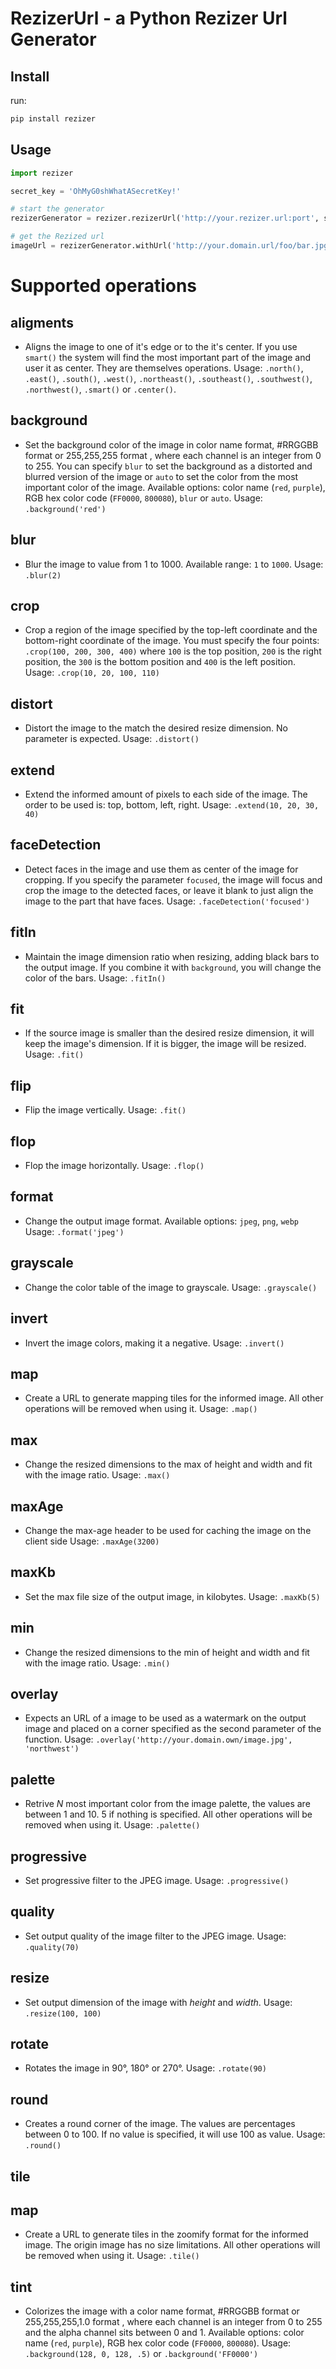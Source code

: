 # RezizerUrl - a Python Rezizer Url Generator

## Install

run:
```python
pip install rezizer
```

## Usage

```python
import rezizer

secret_key = 'OhMyG0shWhatASecretKey!'

# start the generator
rezizerGenerator = rezizer.rezizerUrl('http://your.rezizer.url:port', secret_key)

# get the Rezized url
imageUrl = rezizerGenerator.withUrl('http://your.domain.url/foo/bar.jpg').resize(100, 100).generate()
```

# Supported operations
## aligments
- Aligns the image to one of it's edge or to the it's center. If you use `smart()` the system will find the most important part of the image and user it as center. They are themselves operations.
Usage: `.north()`, `.east()`, `.south()`, `.west()`, `.northeast()`, `.southeast()`, `.southwest()`, `.northwest()`, `.smart()` or `.center()`.

## background
- Set the background color of the image in color name format, #RRGGBB format or 255,255,255 format , where each channel is an integer from 0 to 255. You can specify `blur` to set the background as a distorted and blurred version of the image or `auto` to set the color from the most important color of the image.
Available options: color name (`red`, `purple`), RGB hex color code (`FF0000`, `800080`), `blur` or `auto`.
Usage: `.background('red')`

## blur
- Blur the image to value from 1 to 1000.
Available range: `1` to `1000`.
Usage: `.blur(2)`

## crop
- Crop a region of the image specified by the top-left coordinate and the bottom-right coordinate of the image. You must specify the four points: `.crop(100, 200, 300, 400)` where `100` is the top position, `200` is the right position, the `300` is the bottom position and `400` is the left position.
Usage: `.crop(10, 20, 100, 110)`

## distort
- Distort the image to the match the desired resize dimension. No parameter is expected.
Usage: `.distort()`

## extend
- Extend the informed amount of pixels to each side of the image. The order to be used is: top, bottom, left, right.
Usage: `.extend(10, 20, 30, 40)`

## faceDetection
- Detect faces in the image and use them as center of the image for cropping. If you specify the parameter `focused`, the image will focus and crop the image to the detected faces, or leave it blank to just align the image to the part that have faces.
Usage: `.faceDetection('focused')`


## fitIn
- Maintain the image dimension ratio when resizing, adding black bars to the output image. If you combine it with `background`, you will change the color of the bars.
Usage: `.fitIn()`

## fit
- If the source image is smaller than the desired resize dimension, it will keep the image's dimension. If it is bigger, the image will be resized.
Usage: `.fit()`

## flip
- Flip the image vertically.
Usage: `.fit()`

## flop
- Flop the image horizontally.
Usage: `.flop()`

## format
- Change the output image format.
Available options: `jpeg`, `png`, `webp`
Usage: `.format('jpeg')`

## grayscale
- Change the color table of the image to grayscale.
Usage: `.grayscale()`

## invert
- Invert the image colors, making it a negative.
Usage: `.invert()`

## map
- Create a URL to generate mapping tiles for the informed image. All other operations will be removed when using it.
Usage: `.map()`

## max
- Change the resized dimensions to the max of height and width and fit with the image ratio.
Usage: `.max()`

## maxAge
- Change the max-age header to be used for caching the image on the client side
Usage: `.maxAge(3200)`

## maxKb
- Set the max file size of the output image, in kilobytes.
Usage: `.maxKb(5)`

## min
- Change the resized dimensions to the min of height and width and fit with the image ratio.
Usage: `.min()`

## overlay
- Expects an URL of a image to be used as a watermark on the output image and placed on a corner specified as the second parameter of the function.
Usage: `.overlay('http://your.domain.own/image.jpg', 'northwest')`

## palette
- Retrive *N* most important color from the image palette, the values are between 1 and 10. 5 if nothing is specified. All other operations will be removed when using it.
Usage: `.palette()`

## progressive
- Set progressive filter to the JPEG image.
Usage: `.progressive()`

## quality
- Set output quality of the image filter to the JPEG image.
Usage: `.quality(70)`

## resize
- Set output dimension of the image with *height* and *width*.
Usage: `.resize(100, 100)`

## rotate
- Rotates the image in 90°, 180° or 270°.
Usage: `.rotate(90)`

## round
- Creates a round corner of the image. The values are percentages between 0 to 100. If no value is specified, it will use 100 as value.
Usage: `.round()`

## tile
## map
- Create a URL to generate tiles in the zoomify format for the informed image. The origin image has no size limitations. All other operations will be removed when using it.
Usage: `.tile()`

## tint
- Colorizes the image with a color name format, #RRGGBB format or 255,255,255,1.0 format , where each channel is an integer from 0 to 255 and the alpha channel sits between 0 and 1.
Available options: color name (`red`, `purple`), RGB hex color code (`FF0000`, `800080`).
Usage: `.background(128, 0, 128, .5)` or `.background('FF0000')`
